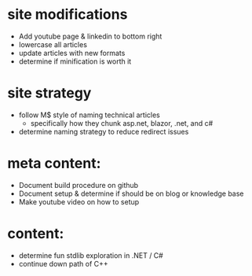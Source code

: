 # site modifications
- Add youtube page & linkedin to bottom right
- lowercase all articles
- update articles with new formats
- determine if minification is worth it

# site strategy
- follow M$ style of naming technical articles
  - specifically how they chunk asp.net, blazor, .net, and c#
- determine naming strategy to reduce redirect issues

# meta content:
- Document build procedure on github
- Document setup & determine if should be on blog or knowledge base
- Make youtube video on how to setup

# content:
- determine fun stdlib exploration in .NET / C#
- continue down path of C++
